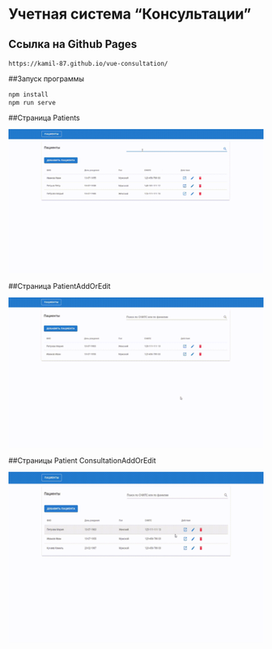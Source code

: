 # Учетная система “Консультации”

## Ссылка на Github Pages
```
https://kamil-87.github.io/vue-consultation/
```

##Запуск программы

```
npm install
npm run serve
```

##Страница Patients

![Patients](https://github.com/Kamil-87/vue-consultation/raw/master/gif/patients.gif)

##Страница PatientAddOrEdit

![Patients](https://github.com/Kamil-87/vue-consultation/raw/master/gif/addPatient.gif)

##Страницы Patient ConsultationAddOrEdit

![Patients](https://github.com/Kamil-87/vue-consultation/raw/master/gif/consultation.gif)
